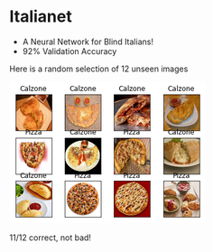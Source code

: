 # Italianet
- A Neural Network for Blind Italians!
- 92% Validation Accuracy 

Here is a random selection of 12 unseen images

![Alt text](output.png?raw=true "Example Output")

11/12 correct, not bad!
